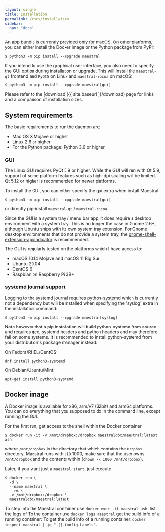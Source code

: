 ```yaml
---
layout: single
title: Installation
permalink: /docs/installation
sidebar:
  nav: "docs"
---
```


An app bundle is currently provided only for macOS. On other platforms, you can either
install the Docker image or the Python package from PyPI:

```console
$ python3 -m pip install --upgrade maestral
```

If you intend to use the graphical user interface, you also need to specify the GUI option
during installation or upgrade. This will install the `maestral-qt` frontend and `PyQt5`
on Linux and `maestral-cocoa` on macOS:

```console
$ python3 -m pip install --upgrade maestral[gui]
```

Please refer to the [download]({{ site.baseurl }}/download) page for links and a
comparison of installation sizes.

## System requirements

The basic requirements to run the daemon are:

- Mac OS X Mojave or higher
- Linux 2.6 or higher
- For the Python package: Python 3.6 or higher

### GUI

The Linux GUI requires PyQt 5.9 or higher. While the GUI will run with Qt 5.9, support
of some platform features such as high-dpi scaling will be limited. Qt 5.12 or higher is
recommended for newer platforms.

To install the GUI, you can either specify the gui extra when install Maestral

```console
$ python3 -m pip install --upgrade maestral[gui]
```

or directly pip-install `maestral-qt` / `maestral-cocoa `.

Since the GUI is a system tray / menu bar app, it does require a desktop environment
with a system tray. This is no longer the case in Gnome 2.6+, although Ubuntu ships with
its own system tray extension. For Gnome desktop environments that do not provide a
system tray, the
[gnome-shell-extension-appindicator](https://extensions.gnome.org/extension/615/appindicator-support/)
is recommended.

The GUI is regularly tested on the platforms which I have access to:

- macOS 10.14 Mojave and macOS 11 Big Sur
- Ubuntu 20.04
- CentOS 6
- Raspbian on Raspberry Pi 3B+

### systemd journal support

Logging to the systemd journal requires
[python-systemd](https://github.com/systemd/python-systemd) which is currently not a
dependency but will be installed when specifying the 'syslog' extra in the installation
command:

```console
$ python3 -m pip install --upgrade maestral[syslog]
```

Note however that a pip installation will build python-systemd from source and requires
gcc, systemd headers and python headers and may therefore fail on some systems. It is
recommended to install python-systemd from your distribution's package manager instead:

On Fedora/RHEL/CentOS:

```console
dnf install python3-systemd
```

On Debian/Ubuntu/Mint:

```console
apt-get install python3-systemd
```

## Docker image

A Docker image is available for x86, arm/v7 (32bit) and arm64 platforms. You can do
everything that you supposed to do in the command line, except running the GUI.

For the first run, get access to the shell within the Docker container

```console
$ docker run -it -v /mnt/dropbox:/dropbox maestraldbx/maestral:latest ash
```

where `/mnt/dropbox` is the directory that which contains the `Dropbox` directory.
Maestral runs with `UID` 1000, make sure that the user owns `/mnt/dropbox` and the
contents within (`chown -R 1000 /mnt/dropbox`).

Later, if you want just a `maestral start`, just execute

```console
$ docker run \
  -d \
  --name maestral \
  --rm \
  -v /mnt/dropbox:/dropbox \
  maestraldbx/maestral:latest
```

To step into the Maestral container use `docker exec -it maestral ash`. list the logs of
To the container use `docker logs maestral` get the build info of a running container:
To get the build info of a running container:
`docker inspect maestral | jq ".[].Config.Labels"`.
